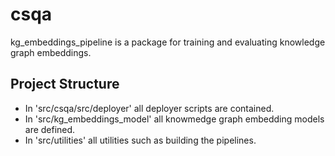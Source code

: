 # csqa
kg_embeddings_pipeline is a package for training and evaluating knowledge graph embeddings.

## Project Structure

* In 'src/csqa/src/deployer' all deployer scripts are contained.
* In 'src/kg_embeddings_model' all knowmedge graph embedding models are defined.
* In 'src/utilities' all utilities such as building the pipelines.




